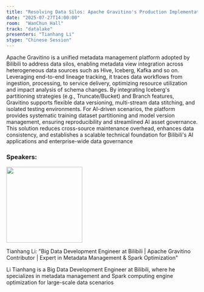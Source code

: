 ```yaml
---
title: "Resolving Data Silos: Apache Gravitino's Production Implementation Practices at Bilibili"
date: "2025-07-27T14:00:00"
room:  "WanChun Hall"
track: "datalake"
presenters: "Tianhang Li"
stype: "Chinese Session"
---
```


Apache Gravitino is a unified metadata management platform adopted by Bilibili to address data silos, enabling metadata view integration across heterogeneous data sources such as Hive, Iceberg, Kafka and so on. Leveraging ​end-to-end lineage tracking, it traces data workflows from ingestion, processing, to service delivery, optimizing resource utilization and impact analysis of schema changes. By integrating Iceberg's partitioning strategies (e.g., Truncate/Bucket) and Branch features, Gravitino supports flexible data versioning, multi-stream data stitching, and isolated testing environments. For AI-driven scenarios, the platform provides systematic ​training dataset partitioning and model version management, ensuring reproducibility and streamlined AI asset governance. This solution reduces cross-source maintenance overhead, enhances data consistency, and establishes a scalable technical foundation for Bilibili's AI applications and enterprise-wide data governance

### Speakers:


<img src="https://sessionize.com/image/1f8c-400o400o1-HBNHNwxpA2kUNRMibne31Z.jpg" width="200" /><br/>

Tianhang Li: "Big Data Development Engineer at Bilibili | Apache Gravitino Contributor | Expert in Metadata Management & Spark Optimization"

Li Tianhang is a Big Data Development Engineer at Bilibili, where he specializes in metadata management and Spark computing engine optimization for large-scale data scenarios